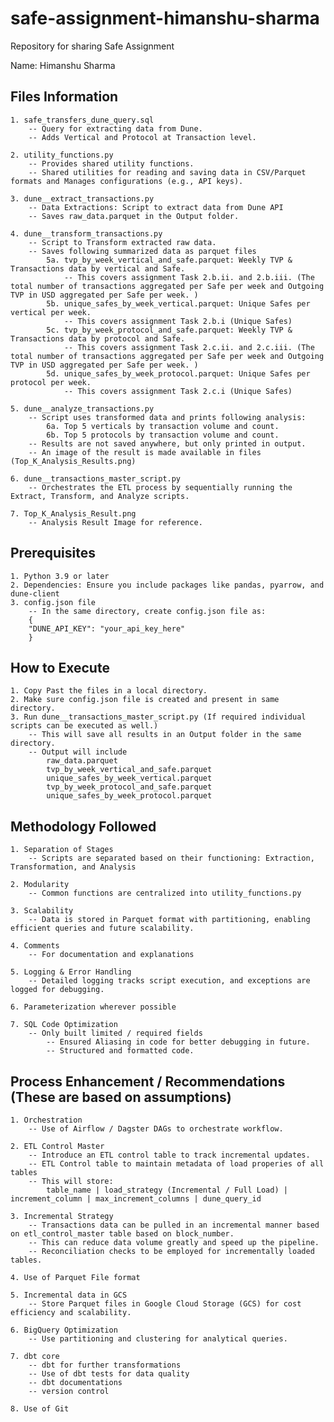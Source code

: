 # safe-assignment-himanshu-sharma
Repository for sharing Safe Assignment

Name: Himanshu Sharma

## Files Information
	1. safe_transfers_dune_query.sql 
		-- Query for extracting data from Dune.
		-- Adds Vertical and Protocol at Transaction level.

	2. utility_functions.py
		-- Provides shared utility functions.
		-- Shared utilities for reading and saving data in CSV/Parquet formats and Manages configurations (e.g., API keys).

	3. dune__extract_transactions.py
		-- Data Extractions: Script to extract data from Dune API 
		-- Saves raw_data.parquet in the Output folder.

	4. dune__transform_transactions.py
		-- Script to Transform extracted raw data.
		-- Saves following summarized data as parquet files
			5a. tvp_by_week_vertical_and_safe.parquet: Weekly TVP & Transactions data by vertical and Safe.
   				-- This covers assignment Task 2.b.ii. and 2.b.iii. (The total number of transactions aggregated per Safe per week and Outgoing TVP in USD aggregated per Safe per week. )
			5b. unique_safes_by_week_vertical.parquet: Unique Safes per vertical per week.
   				-- This covers assignment Task 2.b.i (Unique Safes)
			5c. tvp_by_week_protocol_and_safe.parquet: Weekly TVP & Transactions data by protocol and Safe.
   				-- This covers assignment Task 2.c.ii. and 2.c.iii. (The total number of transactions aggregated per Safe per week and Outgoing TVP in USD aggregated per Safe per week. )
			5d. unique_safes_by_week_protocol.parquet: Unique Safes per protocol per week.
   				-- This covers assignment Task 2.c.i (Unique Safes)

	5. dune__analyze_transactions.py
		-- Script uses transformed data and prints following analysis:
			6a. Top 5 verticals by transaction volume and count.
			6b. Top 5 protocols by transaction volume and count.
		-- Results are not saved anywhere, but only printed in output.
		-- An image of the result is made available in files (Top_K_Analysis_Results.png)

	6. dune__transactions_master_script.py
		-- Orchestrates the ETL process by sequentially running the Extract, Transform, and Analyze scripts.

	7. Top_K_Analysis_Result.png 
		-- Analysis Result Image for reference.


## Prerequisites
	1. Python 3.9 or later
	2. Dependencies: Ensure you include packages like pandas, pyarrow, and dune-client
	3. config.json file
		-- In the same directory, create config.json file as:
		{
    	"DUNE_API_KEY": "your_api_key_here"
		}


## How to Execute
	1. Copy Past the files in a local directory.
	2. Make sure config.json file is created and present in same directory.
	3. Run dune__transactions_master_script.py (If required individual scripts can be executed as well.)
		-- This will save all results in an Output folder in the same directory.
		-- Output will include 
			raw_data.parquet
			tvp_by_week_vertical_and_safe.parquet
			unique_safes_by_week_vertical.parquet
			tvp_by_week_protocol_and_safe.parquet
			unique_safes_by_week_protocol.parquet


## Methodology Followed
	1. Separation of Stages
		-- Scripts are separated based on their functioning: Extraction, Transformation, and Analysis

	2. Modularity
		-- Common functions are centralized into utility_functions.py

	3. Scalability
		-- Data is stored in Parquet format with partitioning, enabling efficient queries and future scalability.

	4. Comments
		-- For documentation and explanations

	5. Logging & Error Handling
		-- Detailed logging tracks script execution, and exceptions are logged for debugging.

	6. Parameterization wherever possible 

 	7. SQL Code Optimization
  		-- Only built limited / required fields
    		-- Ensured Aliasing in code for better debugging in future.
      		-- Structured and formatted code.


## Process Enhancement / Recommendations (These are based on assumptions)
	1. Orchestration
		-- Use of Airflow / Dagster DAGs to orchestrate workflow.

	2. ETL Control Master
		-- Introduce an ETL control table to track incremental updates.
		-- ETL Control table to maintain metadata of load properies of all tables
		-- This will store:
			table_name | load_strategy (Incremental / Full Load) | increment_column | max_increment_columns | dune_query_id

	3. Incremental Strategy
		-- Transactions data can be pulled in an incremental manner based on etl_control_master table based on block_number.
		-- This can reduce data volume greatly and speed up the pipeline.
		-- Reconciliation checks to be employed for incrementally loaded tables.

	4. Use of Parquet File format

	5. Incremental data in GCS
		-- Store Parquet files in Google Cloud Storage (GCS) for cost efficiency and scalability.

	6. BigQuery Optimization
		-- Use partitioning and clustering for analytical queries.

	7. dbt core
		-- dbt for further transformations
		-- Use of dbt tests for data quality
		-- dbt documentations
		-- version control

	8. Use of Git

